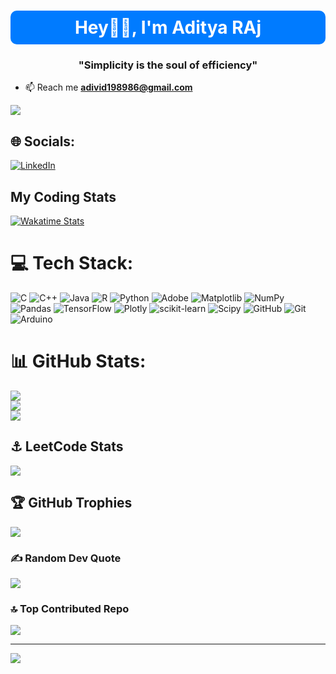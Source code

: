<h1 align="center" style="background-color:#007BFF;color:white;padding:10px;border-radius:10px;">
  Hey👋🏻, I'm Aditya RAj
</h1>

</h1>
<h3 align="center">"Simplicity is the soul of efficiency"</h3>

- 📫 Reach me **adivid198986@gmail.com**
  
[![](https://visitcount.itsvg.in/api?id=ADiTyaRaj8969&icon=5&color=1)](https://visitcount.itsvg.in)

## 🌐 Socials:
[![LinkedIn](https://img.shields.io/badge/LinkedIn-%230077B5.svg?logo=linkedin&logoColor=white)](https://linkedin.com/in/https://www.linkedin.com/in/aditya-raj-710a5a291/) 

## My Coding Stats

[![Wakatime Stats](https://wakatime.com/badge/user/a6b581ca-4ba1-44f2-b21f-d8dbbba3af00.svg)](https://wakatime.com/@a6b581ca-4ba1-44f2-b21f-d8dbbba3af00)


# 💻 Tech Stack:
![C](https://img.shields.io/badge/c-%2300599C.svg?style=flat&logo=c&logoColor=white) ![C++](https://img.shields.io/badge/c++-%2300599C.svg?style=flat&logo=c%2B%2B&logoColor=white) ![Java](https://img.shields.io/badge/java-%23ED8B00.svg?style=flat&logo=openjdk&logoColor=white) ![R](https://img.shields.io/badge/r-%23276DC3.svg?style=flat&logo=r&logoColor=white) ![Python](https://img.shields.io/badge/python-3670A0?style=flat&logo=python&logoColor=ffdd54) ![Adobe](https://img.shields.io/badge/adobe-%23FF0000.svg?style=flat&logo=adobe&logoColor=white) ![Matplotlib](https://img.shields.io/badge/Matplotlib-%23ffffff.svg?style=flat&logo=Matplotlib&logoColor=black) ![NumPy](https://img.shields.io/badge/numpy-%23013243.svg?style=flat&logo=numpy&logoColor=white) ![Pandas](https://img.shields.io/badge/pandas-%23150458.svg?style=flat&logo=pandas&logoColor=white) ![TensorFlow](https://img.shields.io/badge/TensorFlow-%23FF6F00.svg?style=flat&logo=TensorFlow&logoColor=white) ![Plotly](https://img.shields.io/badge/Plotly-%233F4F75.svg?style=flat&logo=plotly&logoColor=white) ![scikit-learn](https://img.shields.io/badge/scikit--learn-%23F7931E.svg?style=flat&logo=scikit-learn&logoColor=white) ![Scipy](https://img.shields.io/badge/SciPy-%230C55A5.svg?style=flat&logo=scipy&logoColor=%white) ![GitHub](https://img.shields.io/badge/github-%23121011.svg?style=flat&logo=github&logoColor=white) ![Git](https://img.shields.io/badge/git-%23F05033.svg?style=flat&logo=git&logoColor=white) ![Arduino](https://img.shields.io/badge/-Arduino-00979D?style=flat&logo=Arduino&logoColor=white)

 # 📊 GitHub Stats:
![](https://github-readme-stats.vercel.app/api?username=ADiTyaRaj8969&theme=highcontrast&hide_border=false&include_all_commits=true&count_private=true)<br/>
![](https://github-readme-streak-stats.herokuapp.com/?user=ADiTyaRaj8969&theme=highcontrast&hide_border=false)<br/>
![](https://github-readme-stats.vercel.app/api/top-langs/?username=ADiTyaRaj8969&theme=highcontrast&hide_border=false&include_all_commits=true&count_private=true&layout=compact)
## ⚓ LeetCode Stats
![](https://leetcard.jacoblin.cool/ADiTyA8969?cache=0)
## 🏆 GitHub Trophies
![](https://github-profile-trophy.vercel.app/?username=ADiTyaRaj8969&theme=radical&no-frame=false&no-bg=false&margin-w=4)

### ✍️ Random Dev Quote
![](https://quotes-github-readme.vercel.app/api?type=horizontal&theme=radical)

### 🔝 Top Contributed Repo
![](https://github-contributor-stats.vercel.app/api?username=ADiTyaRaj8969&limit=5&theme=dark&combine_all_yearly_contributions=true)

---
[![](https://visitcount.itsvg.in/api?id=ADiTyaRaj8969&icon=5&color=1)](https://visitcount.itsvg.in)


